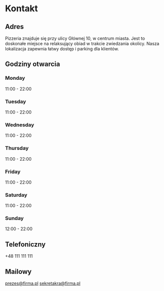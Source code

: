 # Kontakt

## Adres

Pizzeria znajduje się przy ulicy Głównej 10, w centrum miasta. Jest to doskonałe miejsce na relaksujący obiad w trakcie zwiedzania okolicy. Nasza lokalizacja zapewnia łatwy dostęp i parking dla klientów.

## Godziny otwarcia

### **Monday**
11:00 - 22:00
### **Tuesday**
11:00 - 22:00
### **Wednesday**
11:00 - 22:00
### **Thursday**
11:00 - 22:00
### **Friday**
11:00 - 22:00
### **Saturday**
11:00 - 22:00
### **Sunday**
12:00 - 22:00

## Telefoniczny

+48 111 111 111

## Mailowy

prezes@firma.pl
sekretakra@firma.pl

